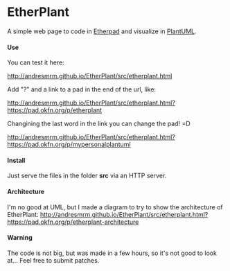 EtherPlant
==========

A simple web page to code in [Etherpad](http://etherpad.org) and visualize in [PlantUML](http://plantuml.com).

#### Use

You can test it here:

http://andresmrm.github.io/EtherPlant/src/etherplant.html

Add "?" and a link to a pad in the end of the url, like:

http://andresmrm.github.io/EtherPlant/src/etherplant.html?https://pad.okfn.org/p/etherplant

Changining the last word in the link you can change the pad! =D

http://andresmrm.github.io/EtherPlant/src/etherplant.html?https://pad.okfn.org/p/mypersonalplantuml

#### Install

Just serve the files in the folder **src** via an HTTP server.

#### Architecture

I'm no good at UML, but I made a diagram to try to show the architecture of EtherPlant:
http://andresmrm.github.io/EtherPlant/src/etherplant.html?https://pad.okfn.org/p/etherplant-architecture

#### Warning

The code is not big, but was made in a few hours, so it's not good to look at... Feel free to submit patches.
